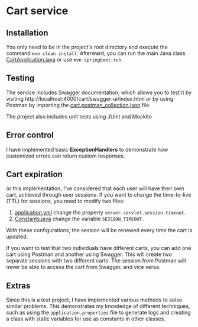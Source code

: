 # Cart service

## Installation

You only need to be in the project's root directory and execute the command `mvn clean install`. Afterward, you can run the main Java class [CartApplication.java](src%2Fmain%2Fjava%2Fcom%2Fgonzalo%2Fcart%2FCartApplication.java) or use `mvn springboot:run`.

## Testing

The service includes Swagger documentation, which allows you to test it by visiting http://localhost:4000/cart/swagger-ui/index.html or by using Postman by importing the [cart.postman_collection.json](DOC%2Fcart.postman_collection.json) file.

The project also includes unit tests using JUnit and Mockito

## Error control

I have implemented basic **ExceptionHandlers** to demonstrate how customized errors can return custom responses.

## Cart expiration

or this implementation, I've considered that each user will have their own cart, achieved through user sessions. If you want to change the time-to-live (TTL) for sessions, you need to modify two files:
1. [application.yml](src%2Fmain%2Fresources%2Fapplication.yml) change the property `server.servlet.session.timeout`.
2. [Constants.java](src%2Fmain%2Fjava%2Fcom%2Fgonzalo%2Fcart%2Fmodel%2FConstants.java) change the variable `SESSION_TIMEOUT`.

With these configurations, the session will be renewed every time the cart is updated.

If you want to test that two individuals have different carts, you can add one cart using Postman and another using Swagger. This will create two separate sessions with two different carts. The session from Postman will never be able to access the cart from Swagger, and vice versa.

## Extras

Since this is a test project, I have implemented various methods to solve similar problems. This demonstrates my knowledge of different techniques, such as using the `application.properties` file to generate logs and creating a class with static variables for use as constants in other classes.
